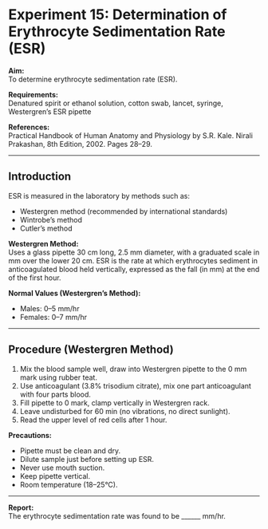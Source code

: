 # Experiment 15: Determination of Erythrocyte Sedimentation Rate (ESR)

**Aim:**  
To determine erythrocyte sedimentation rate (ESR).

**Requirements:**  
Denatured spirit or ethanol solution, cotton swab, lancet, syringe, Westergren’s ESR pipette

**References:**  
Practical Handbook of Human Anatomy and Physiology by S.R. Kale. Nirali Prakashan, 8th Edition, 2002. Pages 28–29.

---

## Introduction

ESR is measured in the laboratory by methods such as:
- Westergren method (recommended by international standards)
- Wintrobe’s method
- Cutler’s method

**Westergren Method:**  
Uses a glass pipette 30 cm long, 2.5 mm diameter, with a graduated scale in mm over the lower 20 cm. ESR is the rate at which erythrocytes sediment in anticoagulated blood held vertically, expressed as the fall (in mm) at the end of the first hour.

**Normal Values (Westergren’s Method):**
- Males: 0–5 mm/hr
- Females: 0–7 mm/hr

---

## Procedure (Westergren Method)

1. Mix the blood sample well, draw into Westergren pipette to the 0 mm mark using rubber teat.
2. Use anticoagulant (3.8% trisodium citrate), mix one part anticoagulant with four parts blood.
3. Fill pipette to 0 mark, clamp vertically in Westergren rack.
4. Leave undisturbed for 60 min (no vibrations, no direct sunlight).
5. Read the upper level of red cells after 1 hour.

**Precautions:**
- Pipette must be clean and dry.
- Dilute sample just before setting up ESR.
- Never use mouth suction.
- Keep pipette vertical.
- Room temperature (18–25°C).

---

**Report:**  
The erythrocyte sedimentation rate was found to be ______ mm/hr.